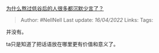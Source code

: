 [为什么熬过低谷后的人很多都沉默少言了？](https://www.zhihu.com/question/521456695/answer/2441618702)

> Author: #NellNell
Last update: *16/04/2022*
Links:
Tags:

并没有。

ta只是知道了把话语放在哪里更有价值和意义了。

